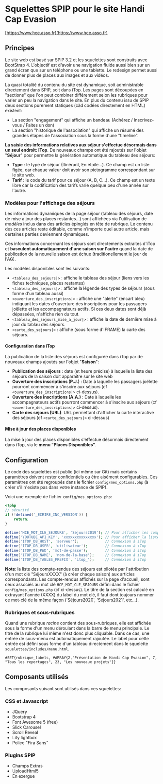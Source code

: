 # Squelettes SPIP pour le site Handi Cap Evasion
[https://www.hce.asso.fr](https://www.hce.asso.fr)

## Principes

Le site web est basé sur SPIP 3.2 et les squelettes sont construits avec BootStrap 4. L'objectif est d'avoir une navigation fluide aussi bien sur un grand écran que sur un téléphone ou une tablette. Le redesign permet aussi de donner plus de places aux images et aux vidéos.

La quasi totalité du contenu du site est dynamique, soit administrable directement dans SPIP, soit dans iTop.
Les pages sont découpées en "sections" que l'on peut combiner différement selon les rubriques pour varier un peu la navigation dans le site.
En plus du contenu issu de SPIP deux sections purement statiques (càd codées directement en HTML) existent:
  - La section "engagement" qui affiche un bandeau (Adhérez / Inscrivez-vous / Faites un don)
  - La section "historique de l'association" qui affiche un résumé des grandes étapes de l'association sous la forme d'une "timeline".
   
**La saisie des informations relatives aux séjour s'effectue désormais dans un seul endroit: iTop**. De nouveaux champs ont été rajoutés sur l'objet "**Séjour**" pour permettre la génération automatique du tableau des séjours:
  * **Type** : le type de séjour (Itinérant, En étoile...). Ce champ est un liste figée, car chaque valeur doit avoir son pictogramme correspondant sur le site web.
  * **Tarif** : le code du tarif pour ce séjour (A, B, C...). Ce champ est un texte libre car la codification des tarifs varie quelque peu d'une année sur l'autre.

### Modèles pour l'affichage des séjours

Les informations dynamiques de la page séjour (tableau des séjours, date de mise à jour des places restantes...) sont affichées via l'utilisation de *modèles* inclus dans des articles épinglés en tête de rubrique. Le contenu des ces articles reste éditable, comme n'importe quel autre article, mais certaines parties deviennent dynamiques.

Ces informations concernant les séjours sont directements extraites d'iTop et **basculent automatiquement d'une saison sur l'autre** quand la date de publication de la nouvelle saison est échue (traditionellement le jour de l'AG).

Les modèles disponibles sont les suivants:

  * `<tableau_des_sejours|>` : affiche le tableau des séjour (liens vers les fiches techniques, places restantes)
  * `<tableau_des_sejours|>` : affiche la légende des types de séjours (sous forme d'un tableau aussi)
  * `<ouverture_des_inscriptions|>` : affiche une "alerte" (encart bleu) indiquant les dates d'ouverture des inscriptions pour les passagers joëlette et les accompagnateurs actifs. Si ces deux dates sont déjà dépassées, n'affiche rien du tout.
  * `<tableau_des_sejours_mise_a_jour|>` : affiche la date de dernière mise à jour du tablau des séjours.
  * `<carte_des_sejours|>` : affiche (sous forme d'IFRAME) la carte des séjours.
  
#### Configuration dans iTop

La publication de la liste des séjours est configurée dans iTop par de nouveaux champs ajoutés sur l'objet "**Saison**":
  * **Publication des séjours** : date (et heure précise) à laquelle la liste des séjours de la saison doit apparaître sur le site web
  * **Ouverture des inscriptions (P.J.)** : Date à laquelle les passagers joëlette pourront commencer à s'inscire aux séjours (cf `<ouverture_des_inscriptions|>` ci-dessus).
  * **Ouverture des inscriptions (A.A.)** : Date à laquelle les accompagnateurs actifs pourront commencer à s'inscire aux séjours (cf `<ouverture_des_inscriptions|>` ci-dessus).
  * **Carte des séjours (URL)**: URL permettant d'afficher la carte interactive des séjours (cf `<carte_des_sejours|>` ci-dessus)

#### Mise à jour des places disponibles

La mise à jour des places disponibles s'effectue désormais directement dans iTop, via le **menu "Places Disponibles"**. 

## Configuration

Le code des squelettes est public (ici même sur Git) mais certains paramètres doivent rester confidentiels ou être aisément configurables. Ces paramètres ont été regroupés dans le fichier `config/mes_options.php` (à créer s'il n'existe pas dans votre instance de SPIP).

Voici une exemple de fichier `config/mes_options.php`:

```php
<?php
// sécurité
if (!defined('_ECRIRE_INC_VERSION')) {
    return;
}

define('HCE_MOT_CLE_SEJOURS', 'Séjours2019'); // Pour afficher les compte-rendus des séjours de l'année
define('YOUTUBE_API_KEY', 'xxxxxxxxxxxxxxx'); // Pour afficher la liste des vidéos YouTube
define('ITOP_DB_HOST', 'serveur');            // Connexion à iTop
define('ITOP_DB_USER', 'utilisateur');        // Connexion à iTop
define('ITOP_DB_PWD', 'mot-de-passe');        // Connexion à iTop
define('ITOP_DB_NAME', 'nom-de-la-base');     // Connexion à iTop
define('ITOP_DB_TABLES_PREFIX', 'itop_');     // Connexion à iTop
```

**Note**: la liste des compte-rendus des séjours est pilotée par l'attribution d'un mot clé "SéjoursXXXX" (à créer chaque saison) aux articles correspondants. Les compte-rendus affichés sur la page d'accueil, sont ceux associés au mot clé `HCE_MOT_CLE_SEJOURS` défini dans le fichier `config/mes_options.php` (cf ci-dessus).
Le titre de la section est calculé en extrayant l'année (XXXX) du label du mot clé, il faut dont toujours nommer ce mot-clé de la même façon ('Séjours2020', 'Séjours2021', etc...).

### Rubriques et sous-rubriques
Quand une rubrique *racine* contient des sous-rubriques, elle est affichée sous la forme d'un menu déroulant dans la barre de menu principale. Le titre de la rubrique lui même n'est donc plus cliquable. Dans ce cas, une entrée de sous-menu est automatiquement rajoutée. Le label pour cette entrée est défini sous forme d'un tableau directement dans le squelette `squelettes/includes/menu.html`.

```
#SET{rubrique_labels, #ARRAY{2,"Présentation de Handi Cap Evasion", 7, "Tous les reportages", 23, "Les nouveaux projets"}}
```

## Composants utilisés

Les composants suivant sont utilisés dans ces squelettes:

### CSS et Javascript
  * JQuery
  * Bootstrap 4
  * Font Awesome 5 (free)
  * Slick Carousel
  * Scroll Reveal
  * Lity lightbox
  * Police "Fira Sans"

### Plugins SPIP
  * Champs Extras
  * UploadHtml5
  * En exergue
  
